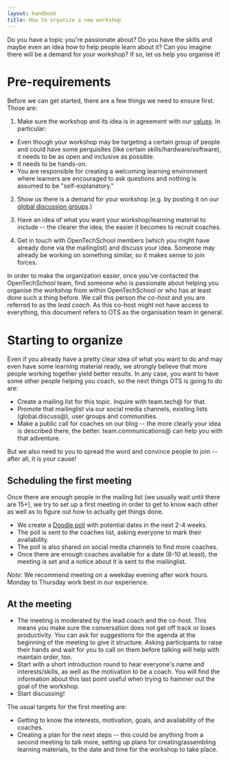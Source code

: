 ```yaml
---
layout: handbook
title: How to organize a new workshop
---
```


Do you have a topic you're passionate about? Do you have the skills and maybe even an idea how to help people learn about it? Can you imagine there will be a demand for your workshop? If so, let us help you organise it!

# Pre-requirements
Before we can get started, there are a few things we need to ensure first. Those are:

 1. Make sure the workshop and its idea is in agreement with our [values](/about.html#core_values). In particular:
  * Even though your workshop may be targeting a certain group of people and could have some perquisites (like certain skills/hardware/software), it needs to be as open and inclusive as possible.
  * It needs to be hands-on.
  * You are responsible for creating a welcoming learning environment where learners are encouraged to ask questions and nothing is assumed to be "self-explanatory."

 2. Show us there is a demand for your workshop (e.g. by posting it on our [global discussion groups](https://groups.google.com/a/opentechschool.org/forum/?fromgroups#!forum/discuss.global).)

 3. Have an idea of what you want your workshop/learning material to include -- the clearer the idea, the easier it becomes to recruit coaches.

 4. Get in touch with OpenTechSchool members (which you might have already done via the mailinglist) and discuss your idea. Someone may already be working on something similar, so it makes sense to join forces.

In order to make the organization easier, once you've contacted the OpenTechSchool team, find someone who is passionate about helping you organise the workshop from within OpenTechSchool or who has at least done such a thing before. We call this person *the co-host* and you are referred to as the *lead coach*. As this co-host might not have access to everything, this document refers to OTS as the organisation team in general.

# Starting to organize

Even if you already have a pretty clear idea of what you want to do and may even have some learning material ready, we strongly believe that more people working together yield better results. In any case, you want to have some other people helping you coach, so the next things OTS is going to do are:

 * Create a mailing list for this topic.  Inquire with team.tech@ for that.
 * Promote that mailinglist via our social media channels, existing lists (global.discuss@), user groups and communities.
 * Make a public call for coaches on our blog -- the more clearly your idea is described there, the better.  team.communications@ can help you with that adventure.

But we also need to you to spread the word and convince people to join -- after all, it is your cause!

## Scheduling the first meeting
Once there are enough people in the mailing list (we usually wait until there are 15+), we try to set up a first meeting in order to get to know each other as well as to figure out how to actually get things done.

 * We create a [Doodle poll](http://www.doodle.com/) with potential dates in the next 2-4 weeks.
 * The poll is sent to the coaches list, asking everyone to mark their availability.
 * The poll is also shared on social media channels to find more coaches.
 * Once there are enough coaches available for a date (8-10 at least), the meeting is set and a notice about it is sent to the mailinglist.

_Note_: We recommend meeting on a weekday evening after work hours. Monday to Thursday work best in our experience.

## At the meeting

 * The meeting is moderated by the lead coach and the co-host. This means you make sure the conversation does not get off track or loses productivity. You can ask for suggestions for the agenda at the beginning of the meeting to give it structure. Asking participants to raise their hands and wait for you to call on them before talking will help with maintain order, too.
 * Start with a short introduction round to hear everyone's name and interests/skills, as well as the motivation to be a coach. You will find the information about this last point useful when trying to hammer out the goal of the workshop.
 * Start discussing!

The usual targets for the first meeting are:
 * Getting to know the interests, motivation, goals, and availability of the coaches.
 * Creating a plan for the next steps -- this could be anything from a second meeting to talk more, setting up plans for creating/assembling learning materials, to the date and time for the workshop to take place.
